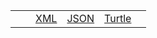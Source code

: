 <table class="list" width="100%">
       <tr>
                <td><a href="html"></a></td>
                <td></td>
                <td><a href="xml.html">XML</a></td>
                <td><a href=".json.html">JSON</a></td>
                <td><a href=".ttl.html">Turtle</a></td>
                <td></td>
        </tr>
</table>
